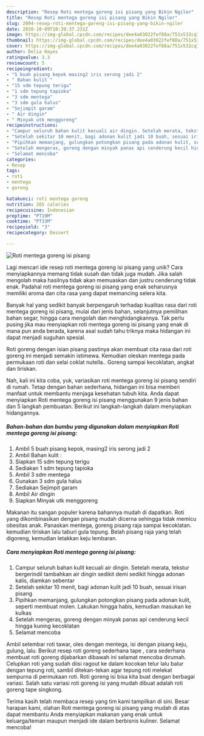 ```yaml
---
description: "Resep Roti mentega goreng isi pisang yang Bikin Ngiler"
title: "Resep Roti mentega goreng isi pisang yang Bikin Ngiler"
slug: 2094-resep-roti-mentega-goreng-isi-pisang-yang-bikin-ngiler
date: 2020-10-09T10:39:37.231Z
image: https://img-global.cpcdn.com/recipes/dee4a03022fef88a/751x532cq70/roti-mentega-goreng-isi-pisang-foto-resep-utama.jpg
thumbnail: https://img-global.cpcdn.com/recipes/dee4a03022fef88a/751x532cq70/roti-mentega-goreng-isi-pisang-foto-resep-utama.jpg
cover: https://img-global.cpcdn.com/recipes/dee4a03022fef88a/751x532cq70/roti-mentega-goreng-isi-pisang-foto-resep-utama.jpg
author: Delia Hayes
ratingvalue: 3.3
reviewcount: 5
recipeingredient:
- "5 buah pisang kepok masing2 iris serong jadi 2"
- " Bahan kulit "
- "15 sdm tepung terigu"
- "1 sdm tepung tapioka"
- "3 sdm mentega"
- "3 sdm gula halus"
- "Sejimpit garam"
- " Air dingin"
- " Minyak utk menggoreng"
recipeinstructions:
- "Campur seluruh bahan kulit kecuali air dingin. Setelah merata, tekstur bergerindil tambahkan air dingin sedikit demi sedikit hingga adonan kalis, diamkan sebentar"
- "Setelah sekitar 10 menit, bagi adonan kulit jadi 10 buah, sesuai irisan pisang"
- "Pipihkan memanjang, gulungkan potongkan pisang pada adonan kulit, seperti membuat molen. Lakukan hingga habis, kemudian masukan ke kulkas"
- "Setelah mengeras, goreng dengan minyak panas api cenderung kecil hingga kuning kecoklatan"
- "Selamat mencoba"
categories:
- Resep
tags:
- roti
- mentega
- goreng

katakunci: roti mentega goreng 
nutrition: 265 calories
recipecuisine: Indonesian
preptime: "PT19M"
cooktime: "PT33M"
recipeyield: "3"
recipecategory: Dessert

---
```



![Roti mentega goreng isi pisang](https://img-global.cpcdn.com/recipes/dee4a03022fef88a/751x532cq70/roti-mentega-goreng-isi-pisang-foto-resep-utama.jpg)

Lagi mencari ide resep roti mentega goreng isi pisang yang unik? Cara menyiapkannya memang tidak susah dan tidak juga mudah. Jika salah mengolah maka hasilnya tidak akan memuaskan dan justru cenderung tidak enak. Padahal roti mentega goreng isi pisang yang enak seharusnya memiliki aroma dan cita rasa yang dapat memancing selera kita.

Banyak hal yang sedikit banyak berpengaruh terhadap kualitas rasa dari roti mentega goreng isi pisang, mulai dari jenis bahan, selanjutnya pemilihan bahan segar, hingga cara mengolah dan menghidangkannya. Tak perlu pusing jika mau menyiapkan roti mentega goreng isi pisang yang enak di mana pun anda berada, karena asal sudah tahu triknya maka hidangan ini dapat menjadi suguhan spesial.

Roti goreng dengan isian pisang pastinya akan membuat cita rasa dari roti goreng ini menjadi semakin istimewa. Kemudian oleskan mentega pada permukaan roti dan selai coklat nutella.. Goreng sampai kecoklatan, angkat dan tiriskan.


Nah, kali ini kita coba, yuk, variasikan roti mentega goreng isi pisang sendiri di rumah. Tetap dengan bahan sederhana, hidangan ini bisa memberi manfaat untuk membantu menjaga kesehatan tubuh kita. Anda dapat menyiapkan Roti mentega goreng isi pisang menggunakan 9 jenis bahan dan 5 langkah pembuatan. Berikut ini langkah-langkah dalam menyiapkan hidangannya.

<!--inarticleads1-->

##### Bahan-bahan dan bumbu yang digunakan dalam menyiapkan Roti mentega goreng isi pisang:

1. Ambil 5 buah pisang kepok, masing2 iris serong jadi 2
1. Ambil  Bahan kulit :
1. Siapkan 15 sdm tepung terigu
1. Sediakan 1 sdm tepung tapioka
1. Ambil 3 sdm mentega
1. Gunakan 3 sdm gula halus
1. Sediakan Sejimpit garam
1. Ambil  Air dingin
1. Siapkan  Minyak utk menggoreng


Makanan itu sangan populer karena bahannya mudah di dapatkan. Roti yang dikombinasikan dengan pisang mudah dicerna sehingga tidak memicu obesitas anak. Panaskan mentega, goreng pisang raja sampai kecoklatan. kemudian tiriskan lalu taburi gula tepung. Belah pisang raja yang telah digoreng, kemudian letakkan keju lembaran. 

<!--inarticleads2-->

##### Cara menyiapkan Roti mentega goreng isi pisang:

1. Campur seluruh bahan kulit kecuali air dingin. Setelah merata, tekstur bergerindil tambahkan air dingin sedikit demi sedikit hingga adonan kalis, diamkan sebentar
1. Setelah sekitar 10 menit, bagi adonan kulit jadi 10 buah, sesuai irisan pisang
1. Pipihkan memanjang, gulungkan potongkan pisang pada adonan kulit, seperti membuat molen. Lakukan hingga habis, kemudian masukan ke kulkas
1. Setelah mengeras, goreng dengan minyak panas api cenderung kecil hingga kuning kecoklatan
1. Selamat mencoba


Ambil selembar roti tawar, oles dengan mentega, isi dengan pisang keju, gulung, lalu. Berikut resep roti goreng sederhana tape , cara sederhana membuat roti goreng dijabarkan dibawah ini selamat mencoba dirumah. Celupkan roti yang sudah diisi ragout ke dalam kocokan telur lalu balur dengan tepung roti, sambil ditekan-tekan agar tepung roti melekat sempurna di permukaan roti. Roti goreng isi bisa kita buat dengan berbagai variasi. Salah satu variasi roti goreng isi yang mudah dibuat adalah roti goreng tape singkong. 

Terima kasih telah membaca resep yang tim kami tampilkan di sini. Besar harapan kami, olahan Roti mentega goreng isi pisang yang mudah di atas dapat membantu Anda menyiapkan makanan yang enak untuk keluarga/teman maupun menjadi ide dalam berbisnis kuliner. Selamat mencoba!
